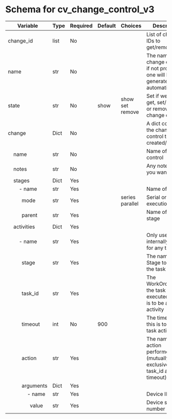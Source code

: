 <!--
  ~ Copyright (c) 2023 Arista Networks, Inc.
  ~ Use of this source code is governed by the Apache License 2.0
  ~ that can be found in the LICENSE file.
  -->

# Schema for cv_change_control_v3

| Variable | Type | Required | Default | Choices | Description |
| -------- | ---- | -------- | ------- | ------------------ | ----------- |
| change_id | list | No |  |  | List of change IDs to get/remove |
| name | str | No |  |  | The name of the change control, if not provided, one will be generated automatically |
| state | str | No | show | show<br>set<br>remove | Set if we should get, set/update, or remove the change control |
| change | Dict | No |  |  | A dict containing the change control to be created/modified |
| &nbsp;&nbsp;&nbsp;&nbsp;name | str | No |  |  | Name of change control |
| &nbsp;&nbsp;&nbsp;&nbsp;notes | str | No |  |  | Any notes that you want to add |
| &nbsp;&nbsp;&nbsp;&nbsp;stages | Dict | Yes |  |  |  |
| &nbsp;&nbsp;&nbsp;&nbsp;&nbsp;&nbsp;&nbsp;&nbsp;- name | str | Yes |  |  | Name of stage |
| &nbsp;&nbsp;&nbsp;&nbsp;&nbsp;&nbsp;&nbsp;&nbsp;&nbsp;&nbsp;mode | str | Yes |  | series<br>parallel | Serial or parallel execution |
| &nbsp;&nbsp;&nbsp;&nbsp;&nbsp;&nbsp;&nbsp;&nbsp;&nbsp;&nbsp;parent | str | Yes |  |  | Name of parent stage |
| &nbsp;&nbsp;&nbsp;&nbsp;activities | Dict | Yes |  |  |  |
| &nbsp;&nbsp;&nbsp;&nbsp;&nbsp;&nbsp;&nbsp;&nbsp;- name | str | Yes |  |  | Only used internally, "task" for any tasks |
| &nbsp;&nbsp;&nbsp;&nbsp;&nbsp;&nbsp;&nbsp;&nbsp;&nbsp;&nbsp;stage | str | Yes |  |  | The name of the Stage to assign the task to |
| &nbsp;&nbsp;&nbsp;&nbsp;&nbsp;&nbsp;&nbsp;&nbsp;&nbsp;&nbsp;task_id | str | Yes |  |  | The WorkOrderId of the task to be executed, if this is to be a task activity |
| &nbsp;&nbsp;&nbsp;&nbsp;&nbsp;&nbsp;&nbsp;&nbsp;&nbsp;&nbsp;timeout | int | No | 900 |  | The timeout, if this is to be a task activity |
| &nbsp;&nbsp;&nbsp;&nbsp;&nbsp;&nbsp;&nbsp;&nbsp;&nbsp;&nbsp;action | str | Yes |  |  | The name of the action performed (mutually exclusive to task_id and timeout) |
| &nbsp;&nbsp;&nbsp;&nbsp;&nbsp;&nbsp;&nbsp;&nbsp;&nbsp;&nbsp;arguments | Dict | Yes |  |  |  |
| &nbsp;&nbsp;&nbsp;&nbsp;&nbsp;&nbsp;&nbsp;&nbsp;&nbsp;&nbsp;&nbsp;&nbsp;&nbsp;&nbsp;- name | str | Yes |  |  | Device ID |
| &nbsp;&nbsp;&nbsp;&nbsp;&nbsp;&nbsp;&nbsp;&nbsp;&nbsp;&nbsp;&nbsp;&nbsp;&nbsp;&nbsp;&nbsp;&nbsp;value | str | Yes |  |  | Device serial number |
